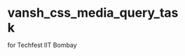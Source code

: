 # vansh_css_media_query_task
for Techfest IIT Bombay
<!DOCTYPE html>
<html lang="en">
<head>
    <meta charset="UTF-8">
    <meta name="viewport" content="width=device-width, initial-scale=1.0">
    <title>Responsive Website with CSS Media Queries - Techfest CA Program</title>
    <style>
        /* CSS Reset and Base Styles */
        * {
            margin: 0;
            padding: 0;
            box-sizing: border-box;
        }

        body {
            font-family: 'Segoe UI', Tahoma, Geneva, Verdana, sans-serif;
            line-height: 1.6;
            color: #333;
            background: linear-gradient(135deg, #667eea 0%, #764ba2 100%);
            min-height: 100vh;
        }

        /* Container */
        .container {
            max-width: 1200px;
            margin: 0 auto;
            padding: 0 20px;
        }

        /* Header Styles */
        header {
            background: rgba(255, 255, 255, 0.1);
            backdrop-filter: blur(10px);
            border-bottom: 1px solid rgba(255, 255, 255, 0.2);
            position: sticky;
            top: 0;
            z-index: 1000;
            transition: all 0.3s ease;
        }

        nav {
            display: flex;
            justify-content: space-between;
            align-items: center;
            padding: 1rem 0;
        }

        .logo {
            font-size: 1.8rem;
            font-weight: bold;
            color: white;
            text-decoration: none;
            text-shadow: 2px 2px 4px rgba(0, 0, 0, 0.3);
        }

        .nav-links {
            display: flex;
            list-style: none;
            gap: 2rem;
        }

        .nav-links a {
            color: white;
            text-decoration: none;
            font-weight: 500;
            transition: all 0.3s ease;
            padding: 0.5rem 1rem;
            border-radius: 20px;
        }

        .nav-links a:hover {
            background: rgba(255, 255, 255, 0.2);
            transform: translateY(-2px);
        }

        .hamburger {
            display: none;
            flex-direction: column;
            cursor: pointer;
            padding: 0.5rem;
        }

        .hamburger span {
            width: 25px;
            height: 3px;
            background: white;
            margin: 3px 0;
            transition: 0.3s;
        }

        /* Main Content */
        main {
            padding: 2rem 0;
        }

        .hero {
            text-align: center;
            color: white;
            padding: 4rem 0;
            margin-bottom: 3rem;
        }

        .hero h1 {
            font-size: 3rem;
            margin-bottom: 1rem;
            text-shadow: 2px 2px 4px rgba(0, 0, 0, 0.3);
        }

        .hero p {
            font-size: 1.2rem;
            margin-bottom: 2rem;
            max-width: 600px;
            margin-left: auto;
            margin-right: auto;
        }

        .cta-button {
            display: inline-block;
            background: #ff6b6b;
            color: white;
            padding: 1rem 2rem;
            text-decoration: none;
            border-radius: 50px;
            font-weight: bold;
            transition: all 0.3s ease;
            box-shadow: 0 4px 15px rgba(255, 107, 107, 0.4);
        }

        .cta-button:hover {
            background: #ff5252;
            transform: translateY(-3px);
            box-shadow: 0 6px 20px rgba(255, 107, 107, 0.6);
        }

        /* Grid Layout */
        .grid-container {
            display: grid;
            grid-template-columns: 1fr;
            gap: 2rem;
            margin-bottom: 3rem;
        }

        .card {
            background: rgba(255, 255, 255, 0.1);
            backdrop-filter: blur(10px);
            border-radius: 15px;
            padding: 2rem;
            color: white;
            transition: all 0.3s ease;
            border: 1px solid rgba(255, 255, 255, 0.2);
        }

        .card:hover {
            transform: translateY(-5px);
            box-shadow: 0 10px 30px rgba(0, 0, 0, 0.3);
        }

        .card h3 {
            font-size: 1.5rem;
            margin-bottom: 1rem;
            color: #ffd700;
        }

        .card p {
            line-height: 1.6;
        }

        /* Features Section */
        .features {
            background: rgba(255, 255, 255, 0.05);
            border-radius: 20px;
            padding: 3rem 2rem;
            margin-bottom: 3rem;
        }

        .features h2 {
            text-align: center;
            color: white;
            font-size: 2.5rem;
            margin-bottom: 2rem;
        }

        .features-grid {
            display: grid;
            grid-template-columns: 1fr;
            gap: 1.5rem;
        }

        .feature-item {
            display: flex;
            align-items: center;
            gap: 1rem;
            padding: 1rem;
            background: rgba(255, 255, 255, 0.1);
            border-radius: 10px;
            transition: all 0.3s ease;
        }

        .feature-item:hover {
            background: rgba(255, 255, 255, 0.2);
        }

        .feature-icon {
            font-size: 2rem;
            color: #ffd700;
        }

        .feature-text {
            color: white;
        }

        /* Footer */
        footer {
            background: rgba(0, 0, 0, 0.3);
            color: white;
            text-align: center;
            padding: 2rem 0;
            margin-top: 3rem;
        }

        /* MEDIA QUERIES FOR RESPONSIVE DESIGN */

        /* Tablet Styles - 768px and up */
        @media (min-width: 768px) {
            .grid-container {
                grid-template-columns: repeat(2, 1fr);
            }

            .features-grid {
                grid-template-columns: repeat(2, 1fr);
            }

            .hero h1 {
                font-size: 3.5rem;
            }

            .nav-links {
                gap: 2.5rem;
            }
        }

        /* Desktop Styles - 1024px and up */
        @media (min-width: 1024px) {
            .grid-container {
                grid-template-columns: repeat(3, 1fr);
            }

            .features-grid {
                grid-template-columns: repeat(3, 1fr);
            }

            .hero h1 {
                font-size: 4rem;
            }

            .hero p {
                font-size: 1.3rem;
            }

            .nav-links {
                gap: 3rem;
            }

            .container {
                padding: 0 40px;
            }
        }

        /* Large Desktop Styles - 1440px and up */
        @media (min-width: 1440px) {
            .grid-container {
                grid-template-columns: repeat(4, 1fr);
            }

            .hero h1 {
                font-size: 4.5rem;
            }

            .hero p {
                font-size: 1.4rem;
            }

            .features h2 {
                font-size: 3rem;
            }

            .container {
                padding: 0 60px;
            }
        }

        /* Mobile Navigation - 767px and below */
        @media (max-width: 767px) {
            .hamburger {
                display: flex;
            }

            .nav-links {
                position: fixed;
                top: 70px;
                left: -100%;
                width: 100%;
                height: calc(100vh - 70px);
                background: rgba(102, 126, 234, 0.95);
                backdrop-filter: blur(10px);
                flex-direction: column;
                justify-content: flex-start;
                align-items: center;
                padding-top: 2rem;
                transition: left 0.3s ease;
            }

            .nav-links.active {
                left: 0;
            }

            .nav-links li {
                margin: 1rem 0;
            }

            .nav-links a {
                font-size: 1.2rem;
                padding: 1rem 2rem;
            }

            .hero h1 {
                font-size: 2.2rem;
            }

            .hero p {
                font-size: 1rem;
            }

            .features h2 {
                font-size: 2rem;
            }

            .card {
                padding: 1.5rem;
            }
        }

        /* Dark Mode Support */
        @media (prefers-color-scheme: dark) {
            body {
                background: linear-gradient(135deg, #1a1a2e 0%, #16213e 100%);
            }

            .card {
                background: rgba(255, 255, 255, 0.05);
                border: 1px solid rgba(255, 255, 255, 0.1);
            }
        }

        /* Reduced Motion Support */
        @media (prefers-reduced-motion: reduce) {
            * {
                animation-duration: 0.01ms !important;
                animation-iteration-count: 1 !important;
                transition-duration: 0.01ms !important;
            }
        }

        /* High Contrast Support */
        @media (prefers-contrast: high) {
            .card {
                border: 2px solid white;
            }

            .nav-links a {
                border: 1px solid white;
            }
        }

        /* Print Styles */
        @media print {
            header, footer {
                display: none;
            }

            body {
                background: white;
                color: black;
            }

            .card {
                background: white;
                color: black;
                border: 1px solid black;
            }

            .hero {
                color: black;
            }
        }
    </style>
</head>
<body>
    <header>
        <nav class="container">
            <a href="#" class="logo">TechFest CA</a>
            <div class="hamburger" onclick="toggleMenu()">
                <span></span>
                <span></span>
                <span></span>
            </div>
            <ul class="nav-links" id="navLinks">
                <li><a href="#home">Home</a></li>
                <li><a href="#about">About</a></li>
                <li><a href="#features">Features</a></li>
                <li><a href="#contact">Contact</a></li>
            </ul>
        </nav>
    </header>

    <main>
        <section class="hero container" id="home">
            <h1>CSS Media Query Integration</h1>
            <p>A fully responsive website built with mobile-first CSS media queries, demonstrating modern web development techniques for the Techfest IIT Bombay CA Program.</p>
            <a href="#features" class="cta-button">Explore Features</a>
        </section>

        <section class="container">
            <div class="grid-container">
                <div class="card">
                    <h3>📱 Mobile-First Design</h3>
                    <p>Built with mobile-first methodology using min-width media queries for optimal performance on all devices.</p>
                </div>
                <div class="card">
                    <h3>🎨 Modern CSS Features</h3>
                    <p>Utilizes CSS Grid, Flexbox, backdrop-filter, and advanced pseudo-selectors for cutting-edge design.</p>
                </div>
                <div class="card">
                    <h3>♿ Accessibility Focus</h3>
                    <p>Includes support for dark mode, reduced motion, high contrast, and screen reader compatibility.</p>
                </div>
                <div class="card">
                    <h3>🚀 Performance Optimized</h3>
                    <p>Lightweight code with efficient CSS and fast loading times across all devices and connections.</p>
                </div>
            </div>
        </section>

        <section class="features container" id="features">
            <h2>Responsive Features</h2>
            <div class="features-grid">
                <div class="feature-item">
                    <div class="feature-icon">📱</div>
                    <div class="feature-text">
                        <h4>Mobile (0-767px)</h4>
                        <p>Single column layout with hamburger menu</p>
                    </div>
                </div>
                <div class="feature-item">
                    <div class="feature-icon">📟</div>
                    <div class="feature-text">
                        <h4>Tablet (768px+)</h4>
                        <p>Two column grid with horizontal navigation</p>
                    </div>
                </div>
                <div class="feature-item">
                    <div class="feature-icon">💻</div>
                    <div class="feature-text">
                        <h4>Desktop (1024px+)</h4>
                        <p>Three column layout with enhanced features</p>
                    </div>
                </div>
                <div class="feature-item">
                    <div class="feature-icon">🖥️</div>
                    <div class="feature-text">
                        <h4>Large Desktop (1440px+)</h4>
                        <p>Four column layout with maximum content</p>
                    </div>
                </div>
                <div class="feature-item">
                    <div class="feature-icon">🌙</div>
                    <div class="feature-text">
                        <h4>Dark Mode</h4>
                        <p>Automatic dark mode support via prefers-color-scheme</p>
                    </div>
                </div>
                <div class="feature-item">
                    <div class="feature-icon">🖨️</div>
                    <div class="feature-text">
                        <h4>Print Optimized</h4>
                        <p>Clean print styles for document printing</p>
                    </div>
                </div>
            </div>
        </section>
    </main>

    <footer>
        <div class="container">
            <p>&copy; 2025 CSS Media Query Integration Task - Techfest IIT Bombay CA Program</p>
            <p>Built with HTML5, CSS3, and Responsive Design Best Practices</p>
        </div>
    </footer>

    <script>
        // Mobile menu toggle
        function toggleMenu() {
            const navLinks = document.getElementById('navLinks');
            navLinks.classList.toggle('active');
        }

        // Close mobile menu when clicking on a link
        document.querySelectorAll('.nav-links a').forEach(link => {
            link.addEventListener('click', () => {
                document.getElementById('navLinks').classList.remove('active');
            });
        });

        // Smooth scrolling for anchor links
        document.querySelectorAll('a[href^="#"]').forEach(anchor => {
            anchor.addEventListener('click', function (e) {
                e.preventDefault();
                const target = document.querySelector(this.getAttribute('href'));
                if (target) {
                    target.scrollIntoView({
                        behavior: 'smooth'
                    });
                }
            });
        });
    </script>
</body>
</html>

